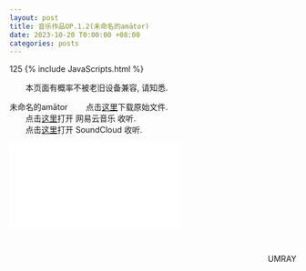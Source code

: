 ```yaml
---
layout: post
title: 音乐作品OP.1.2(未命名的amātor)
date: 2023-10-20 T0:00:00 +08:00
categories: posts
---
```

125
{% include JavaScripts.html %}

&emsp;&emsp;本页面有概率不被老旧设备兼容, 请知悉.  

未命名的amātor
&emsp;&emsp;点击[这里](https://my.opendesktop.org/s/9bGgpJwzjDsyq7S  "OP.1.2下载")下载原始文件.  
&emsp;&emsp;点击[这里](https://music.163.com/#/song?id=2091748067  "OP.1.2的网易云页面")打开 网易云音乐 收听.  
&emsp;&emsp;点击[这里](https://soundcloud.com/umaruaya/untitled-amator  "OP.1.2的SoundCloud页面")打开 SoundCloud 收听.  

<iframe src="//player.bilibili.com/player.html?aid=449961885&bvid=BV1Uj411v7bw&cid=1305623944&p=1" scrolling="no" border="0" frameborder="no" framespacing="0" allowfullscreen="true"> </iframe>

&emsp;&emsp;
<p align="right">UMRAY</p>
